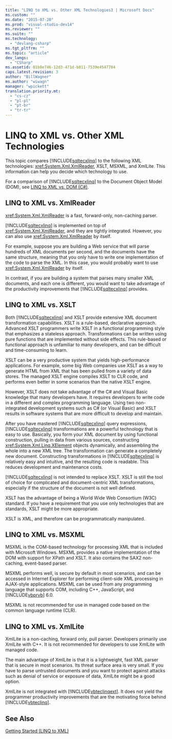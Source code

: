```yaml
---
title: "LINQ to XML vs. Other XML Technologies3 | Microsoft Docs"
ms.custom: ""
ms.date: "2015-07-20"
ms.prod: "visual-studio-dev14"
ms.reviewer: ""
ms.suite: ""
ms.technology: 
  - "devlang-csharp"
ms.tgt_pltfrm: ""
ms.topic: "article"
dev_langs: 
  - "CSharp"
ms.assetid: 01b8e746-12d3-471d-b811-7539e4547784
caps.latest.revision: 3
author: "BillWagner"
ms.author: "wiwagn"
manager: "wpickett"
translation.priority.mt: 
  - "cs-cz"
  - "pl-pl"
  - "pt-br"
  - "tr-tr"
---
```

# LINQ to XML vs. Other XML Technologies
This topic compares [!INCLUDE[sqltecxlinq](../../../../csharp/programming-guide/concepts/linq/includes/sqltecxlinq_md.md)] to the following XML technologies: <xref:System.Xml.XmlReader>, XSLT, MSXML, and XmlLite. This information can help you decide which technology to use.  
  
 For a comparison of [!INCLUDE[sqltecxlinq](../../../../csharp/programming-guide/concepts/linq/includes/sqltecxlinq_md.md)] to the Document Object Model (DOM), see [LINQ to XML vs. DOM (C#)](../../../../csharp/programming-guide/concepts/linq/linq-to-xml-vs-dom.md).  
  
## LINQ to XML vs. XmlReader  
 <xref:System.Xml.XmlReader> is a fast, forward-only, non-caching parser.  
  
 [!INCLUDE[sqltecxlinq](../../../../csharp/programming-guide/concepts/linq/includes/sqltecxlinq_md.md)] is implemented on top of <xref:System.Xml.XmlReader>, and they are tightly integrated. However, you can also use <xref:System.Xml.XmlReader> by itself.  
  
 For example, suppose you are building a Web service that will parse hundreds of XML documents per second, and the documents have the same structure, meaning that you only have to write one implementation of the code to parse the XML. In this case, you would probably want to use <xref:System.Xml.XmlReader> by itself.  
  
 In contrast, if you are building a system that parses many smaller XML documents, and each one is different, you would want to take advantage of the productivity improvements that [!INCLUDE[sqltecxlinq](../../../../csharp/programming-guide/concepts/linq/includes/sqltecxlinq_md.md)] provides.  
  
## LINQ to XML vs. XSLT  
 Both [!INCLUDE[sqltecxlinq](../../../../csharp/programming-guide/concepts/linq/includes/sqltecxlinq_md.md)] and XSLT provide extensive XML document transformation capabilities. XSLT is a rule-based, declarative approach. Advanced XSLT programmers write XSLT in a functional programming style that emphasizes a stateless approach. Transformations can be written using pure functions that are implemented without side effects. This rule-based or functional approach is unfamiliar to many developers, and can be difficult and time-consuming to learn.  
  
 XSLT can be a very productive system that yields high-performance applications. For example, some big Web companies use XSLT as a way to generate HTML from XML that has been pulled from a variety of data stores. The managed XSLT engine compiles XSLT to CLR code, and performs even better in some scenarios than the native XSLT engine.  
  
 However, XSLT does not take advantage of the C# and Visual Basic knowledge that many developers have. It requires developers to write code in a different and complex programming language. Using two non-integrated development systems such as C# (or Visual Basic) and XSLT results in software systems that are more difficult to develop and maintain.  
  
 After you have mastered [!INCLUDE[sqltecxlinq](../../../../csharp/programming-guide/concepts/linq/includes/sqltecxlinq_md.md)] query expressions, [!INCLUDE[sqltecxlinq](../../../../csharp/programming-guide/concepts/linq/includes/sqltecxlinq_md.md)] transformations are a powerful technology that is easy to use. Basically, you form your XML document by using functional construction, pulling in data from various sources, constructing <xref:System.Xml.Linq.XElement> objects dynamically, and assembling the whole into a new XML tree. The transformation can generate a completely new document. Constructing transformations in [!INCLUDE[sqltecxlinq](../../../../csharp/programming-guide/concepts/linq/includes/sqltecxlinq_md.md)] is relatively easy and intuitive, and the resulting code is readable. This reduces development and maintenance costs.  
  
 [!INCLUDE[sqltecxlinq](../../../../csharp/programming-guide/concepts/linq/includes/sqltecxlinq_md.md)] is not intended to replace XSLT. XSLT is still the tool of choice for complicated and document-centric XML transformations, especially if the structure of the document is not well defined.  
  
 XSLT has the advantage of being a World Wide Web Consortium (W3C) standard. If you have a requirement that you use only technologies that are standards, XSLT might be more appropriate.  
  
 XSLT is XML, and therefore can be programmatically manipulated.  
  
## LINQ to XML vs. MSXML  
 MSXML is the COM-based technology for processing XML that is included with Microsoft Windows. MSXML provides a native implementation of the DOM with support for XPath and XSLT. It also contains the SAX2 non-caching, event-based parser.  
  
 MSXML performs well, is secure by default in most scenarios, and can be accessed in Internet Explorer for performing client-side XML processing in AJAX-style applications. MSXML can be used from any programming language that supports COM, including C++, JavaScript, and [!INCLUDE[vbprvb](../../../../csharp/programming-guide/concepts/linq/includes/vbprvb_md.md)] 6.0.  
  
 MSXML is not recommended for use in managed code based on the common language runtime (CLR).  
  
## LINQ to XML vs. XmlLite  
 XmlLite is a non-caching, forward only, pull parser. Developers primarily use XmlLite with C++. It is not recommended for developers to use XmlLite with managed code.  
  
 The main advantage of XmlLite is that it is a lightweight, fast XML parser that is secure in most scenarios. Its threat surface area is very small. If you have to parse untrusted documents and you want to protect against attacks such as denial of service or exposure of data, XmlLite might be a good option.  
  
 XmlLite is not integrated with [!INCLUDE[vbteclinqext](../../../../csharp/getting-started/includes/vbteclinqext_md.md)]. It does not yield the programmer productivity improvements that are the motivating force behind [!INCLUDE[vbteclinq](../../../../csharp/includes/vbteclinq_md.md)].  
  
## See Also  
 [Getting Started (LINQ to XML)](../../../../csharp/programming-guide/concepts/linq/getting-started-linq-to-xml.md)